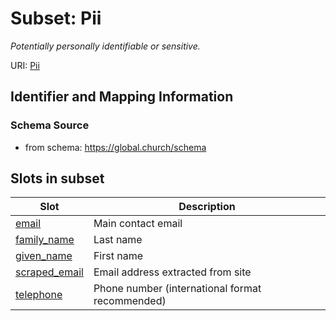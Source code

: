 # Subset: Pii 


_Potentially personally identifiable or sensitive._



URI: [Pii](Pii.md)



## Identifier and Mapping Information






### Schema Source


* from schema: https://global.church/schema






























        


        


        




















        








        














## Slots in subset

| Slot | Description |
| --- | --- |
| [email](email.md) | Main contact email |
| [family_name](family_name.md) | Last name |
| [given_name](given_name.md) | First name |
| [scraped_email](scraped_email.md) | Email address extracted from site |
| [telephone](telephone.md) | Phone number (international format recommended) |


